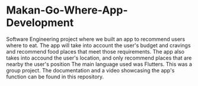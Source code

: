 # Makan-Go-Where-App-Development
Software Engineering project where we built an app to recommend users where to eat. The app will take into account the user's budget and cravings and recommend food places that meet those requirements. The app also takes into accound the user's location, and only recommend places that are nearby the user's position
The main language used was Flutters. This was a group project. The documentation and a video showcasing the app's function can be found in this repository.
